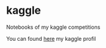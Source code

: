 # kaggle

Notebooks of my kaggle competitions

You can found [here](https://www.kaggle.com/dorianmb) my kaggle profil
